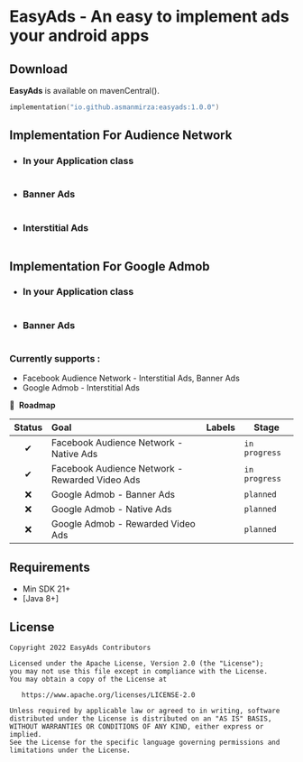 # EasyAds - An easy to implement ads your android apps

## Download
**EasyAds** is available on mavenCentral().

```kotlin
implementation("io.github.asmanmirza:easyads:1.0.0")
```
## Implementation For Audience Network
* ### In your Application class
```kotlin

```
* ### Banner Ads
```kotlin

```
* ### Interstitial Ads
```kotlin

```

## Implementation For Google Admob 
* ### In your Application class
```kotlin

```
* ### Banner Ads
```kotlin

```


### Currently supports :
* Facebook Audience Network - Interstitial Ads, Banner Ads
* Google Admob - Interstitial Ads


🚀 &nbsp;**Roadmap** &nbsp;&nbsp;

| Status | Goal | Labels | Stage |
| :---: | :--- | --- | --- |
| ✔ | Facebook Audience Network - Native Ads | | `in progress` |  
| ✔ | Facebook Audience Network - Rewarded Video Ads | | `in progress` |  
| ❌ | Google Admob - Banner Ads | | `planned` |  
| ❌ | Google Admob - Native Ads | | `planned` |  
| ❌ | Google Admob - Rewarded Video Ads | | `planned` |  


## Requirements

- Min SDK 21+
- [Java 8+]



## License

    Copyright 2022 EasyAds Contributors

    Licensed under the Apache License, Version 2.0 (the "License");
    you may not use this file except in compliance with the License.
    You may obtain a copy of the License at

       https://www.apache.org/licenses/LICENSE-2.0

    Unless required by applicable law or agreed to in writing, software
    distributed under the License is distributed on an "AS IS" BASIS,
    WITHOUT WARRANTIES OR CONDITIONS OF ANY KIND, either express or implied.
    See the License for the specific language governing permissions and
    limitations under the License.
